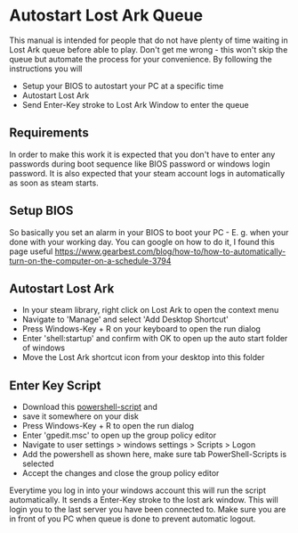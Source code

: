 # Autostart Lost Ark Queue

This manual is intended for people that do not have plenty of time waiting in Lost Ark queue before able to play. Don't get me wrong - this won't skip the queue but automate 
the process for your convenience. By following the instructions you will

- Setup your BIOS to autostart your PC at a specific time
- Autostart Lost Ark
- Send Enter-Key stroke to Lost Ark Window to enter the queue

## Requirements

In order to make this work it is expected that you don't have to enter any passwords during boot sequence like BIOS password or windows login password. It is also expected that your steam account logs in automatically as soon as steam starts.

## Setup BIOS

So basically you set an alarm in your BIOS to boot your PC - E. g. when your done with your working day. You can google on how to do it, I found this page useful
https://www.gearbest.com/blog/how-to/how-to-automatically-turn-on-the-computer-on-a-schedule-3794

## Autostart Lost Ark

- In your steam library, right click on Lost Ark to open the context menu
- Navigate to 'Manage' and select 'Add Desktop Shortcut'
- Press Windows-Key + R on your keyboard to open the run dialog
- Enter 'shell:startup' and confirm with OK to open up the auto start folder of windows
- Move the Lost Ark shortcut icon from your desktop into this folder

## Enter Key Script

- Download this [powershell-script](sendenter.ps1) and 
- save it somewhere on your disk
- Press Windows-Key + R to open the run dialog
- Enter 'gpedit.msc' to open up the group policy editor
- Navigate to user settings > windows settings > Scripts > Logon
- Add the powershell as shown here, make sure tab PowerShell-Scripts is selected
- Accept the changes and close the group policy editor

Everytime you log in into your windows account this will run the script automatically. It sends a Enter-Key stroke to the lost ark window. This will login you to the last server you have been connected to. Make sure you are in front of you PC when queue is done to prevent automatic logout.
